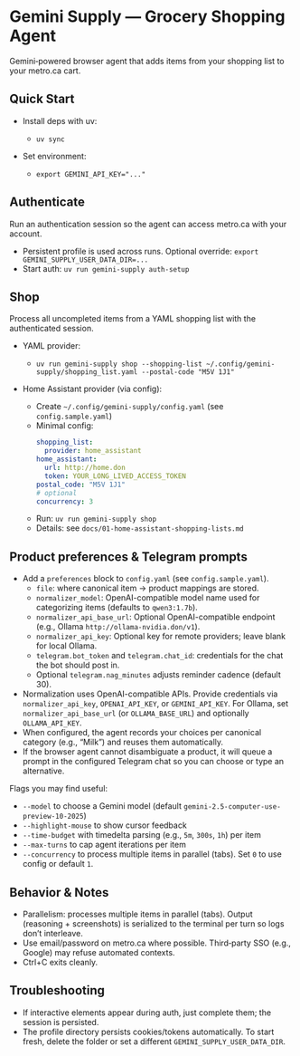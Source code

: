 Gemini Supply — Grocery Shopping Agent
======================================

Gemini‑powered browser agent that adds items from your shopping list to your metro.ca cart.

Quick Start
-----------

- Install deps with uv:
  - `uv sync`

- Set environment:
  - `export GEMINI_API_KEY="..."`

Authenticate
------------

Run an authentication session so the agent can access metro.ca with your account.

- Persistent profile is used across runs. Optional override: `export GEMINI_SUPPLY_USER_DATA_DIR=...`
- Start auth: `uv run gemini-supply auth-setup`

Shop
----

Process all uncompleted items from a YAML shopping list with the authenticated session.

- YAML provider:
  - `uv run gemini-supply shop --shopping-list ~/.config/gemini-supply/shopping_list.yaml --postal-code "M5V 1J1"`

- Home Assistant provider (via config):
  - Create `~/.config/gemini-supply/config.yaml` (see `config.sample.yaml`)
  - Minimal config:
    ```yaml
    shopping_list:
      provider: home_assistant
    home_assistant:
      url: http://home.don
      token: YOUR_LONG_LIVED_ACCESS_TOKEN
    postal_code: "M5V 1J1"
    # optional
    concurrency: 3
    ```
  - Run: `uv run gemini-supply shop`
  - Details: see `docs/01-home-assistant-shopping-lists.md`

Product preferences & Telegram prompts
--------------------------------------

- Add a `preferences` block to `config.yaml` (see `config.sample.yaml`).
  - `file`: where canonical item → product mappings are stored.
  - `normalizer_model`: OpenAI-compatible model name used for categorizing items (defaults to `qwen3:1.7b`).
  - `normalizer_api_base_url`: Optional OpenAI-compatible endpoint (e.g., Ollama `http://ollama-nvidia.don/v1`).
  - `normalizer_api_key`: Optional key for remote providers; leave blank for local Ollama.
  - `telegram.bot_token` and `telegram.chat_id`: credentials for the chat the bot should post in.
  - Optional `telegram.nag_minutes` adjusts reminder cadence (default 30).
- Normalization uses OpenAI-compatible APIs. Provide credentials via `normalizer_api_key`, `OPENAI_API_KEY`, or `GEMINI_API_KEY`. For Ollama, set `normalizer_api_base_url` (or `OLLAMA_BASE_URL`) and optionally `OLLAMA_API_KEY`.
- When configured, the agent records your choices per canonical category (e.g., “Milk”) and reuses them automatically.
- If the browser agent cannot disambiguate a product, it will queue a prompt in the configured Telegram chat so you can choose or type an alternative.

Flags you may find useful:
- `--model` to choose a Gemini model (default `gemini-2.5-computer-use-preview-10-2025`)
- `--highlight-mouse` to show cursor feedback
- `--time-budget` with timedelta parsing (e.g., `5m`, `300s`, `1h`) per item
- `--max-turns` to cap agent iterations per item
 - `--concurrency` to process multiple items in parallel (tabs). Set `0` to use config or default `1`.

Behavior & Notes
----------------

- Parallelism: processes multiple items in parallel (tabs). Output (reasoning + screenshots) is serialized to the terminal per turn so logs don’t interleave.
- Use email/password on metro.ca where possible. Third‑party SSO (e.g., Google) may refuse automated contexts.
- Ctrl+C exits cleanly.

Troubleshooting
---------------

- If interactive elements appear during auth, just complete them; the session is persisted.
- The profile directory persists cookies/tokens automatically. To start fresh, delete the folder or set a different `GEMINI_SUPPLY_USER_DATA_DIR`.
